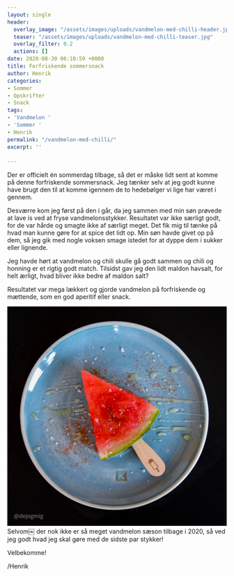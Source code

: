 ```yaml
---
layout: single
header:
  overlay_image: "/assets/images/uploads/vandmelon-med-chilli-header.jpg"
  teaser: "/assets/images/uploads/vandmelon-med-chilli-teaser.jpg"
  overlay_filter: 0.2
  actions: []
date: 2020-08-30 06:10:59 +0000
title: Forfriskende sommersnack
author: Henrik
categories:
- Sommer
- Opskrifter
- Snack
tags:
- 'Vandmelon '
- 'Sommer '
- Henrik
permalink: "/vandmelon-med-chilli/"
excerpt: ''

---
```

Der er officielt én sommerdag tilbage, så det er måske lidt sent at komme på denne forfriskende sommersnack. Jeg tænker selv at jeg godt kunne have brugt den til at komme igennem de to hedebølger vi lige har været i gennem.

Desværre kom jeg først på den i går, da jeg sammen med min søn prøvede at lave is ved at fryse vandmelonsstykker. Resultatet var ikke særligt godt, for de var hårde og smagte ikke af særligt meget. Det fik mig til tænke på hvad man kunne gøre for at spice det lidt op. Min søn havde givet op på dem, så jeg gik med nogle voksen smage istedet for at dyppe dem i sukker eller lignende. 

Jeg havde hørt at vandmelon og chili skulle gå godt sammen og chili og honning er et rigtig godt match. Tilsidst gav jeg den lidt maldon havsalt, for helt ærligt, hvad bliver ikke bedre af maldon salt? 

Resultatet var mega lækkert og gjorde vandmelon på forfriskende og mættende, som en god aperitif eller snack. 

  
![](/assets/images/uploads/vandmelon-med-chilli-teaser.jpg)Selvom￼ der nok ikke er så meget vandmelon sæson tilbage i 2020, så ved jeg godt hvad jeg skal gøre med de sidste par stykker!

Velbekomme! 

/Henrik